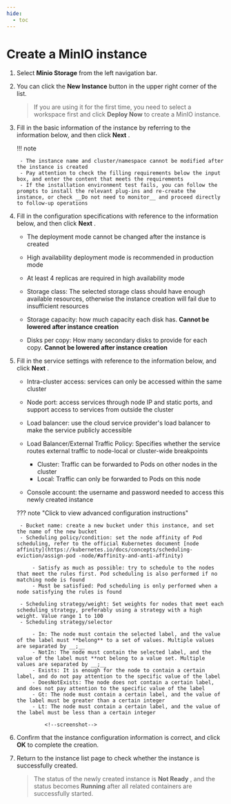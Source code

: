 ```yaml
---
hide:
  - toc
---
```


# Create a MinIO instance

1. Select __Minio Storage__ from the left navigation bar.

    <!--screenshot-->

2. You can click the __New Instance__ button in the upper right corner of the list.

    > If you are using it for the first time, you need to select a workspace first and click __Deploy Now__ to create a MinIO instance.

    <!--screenshot-->

3. Fill in the basic information of the instance by referring to the information below, and then click __Next__ .

    !!! note

        - The instance name and cluster/namespace cannot be modified after the instance is created
        - Pay attention to check the filling requirements below the input box, and enter the content that meets the requirements
        - If the installation environment test fails, you can follow the prompts to install the relevant plug-ins and re-create the instance, or check __Do not need to monitor__ and proceed directly to follow-up operations

    <!--screenshot-->

4. Fill in the configuration specifications with reference to the information below, and then click __Next__ .

    - The deployment mode cannot be changed after the instance is created
    - High availability deployment mode is recommended in production mode
    - At least 4 replicas are required in high availability mode
    - Storage class: The selected storage class should have enough available resources, otherwise the instance creation will fail due to insufficient resources
    - Storage capacity: how much capacity each disk has. **Cannot be lowered after instance creation**
    - Disks per copy: How many secondary disks to provide for each copy. **Cannot be lowered after instance creation**

        <!--screenshot-->

5. Fill in the service settings with reference to the information below, and click __Next__ .

    - Intra-cluster access: services can only be accessed within the same cluster
    - Node port: access services through node IP and static ports, and support access to services from outside the cluster
    - Load balancer: use the cloud service provider's load balancer to make the service publicly accessible
    - Load Balancer/External Traffic Policy: Specifies whether the service routes external traffic to node-local or cluster-wide breakpoints

        - Cluster: Traffic can be forwarded to Pods on other nodes in the cluster
        - Local: Traffic can only be forwarded to Pods on this node

    - Console account: the username and password needed to access this newly created instance
        
        <!--screenshot-->

    ??? note "Click to view advanced configuration instructions"

        - Bucket name: create a new bucket under this instance, and set the name of the new bucket
        - Scheduling policy/condition: set the node affinity of Pod scheduling, refer to the official Kubernetes document [node affinity](https://kubernetes.io/docs/concepts/scheduling-eviction/assign-pod -node/#affinity-and-anti-affinity)

            - Satisfy as much as possible: try to schedule to the nodes that meet the rules first. Pod scheduling is also performed if no matching node is found
            - Must be satisfied: Pod scheduling is only performed when a node satisfying the rules is found

        - Scheduling strategy/weight: Set weights for nodes that meet each scheduling strategy, preferably using a strategy with a high weight. Value range 1 to 100
        - Scheduling strategy/selector

            - In: The node must contain the selected label, and the value of the label must **belong** to a set of values. Multiple values ​​are separated by __;__ 
            - NotIn: The node must contain the selected label, and the value of the label must **not belong to a value set. Multiple values ​​are separated by __;__ 
            - Exists: It is enough for the node to contain a certain label, and do not pay attention to the specific value of the label
            - DoesNotExists: The node does not contain a certain label, and does not pay attention to the specific value of the label
            - Gt: The node must contain a certain label, and the value of the label must be greater than a certain integer
            - Lt: The node must contain a certain label, and the value of the label must be less than a certain integer

                <!--screenshot-->

6. Confirm that the instance configuration information is correct, and click __OK__ to complete the creation.

    <!--screenshot-->

7. Return to the instance list page to check whether the instance is successfully created.

    > The status of the newly created instance is __Not Ready__ , and the status becomes __Running__ after all related containers are successfully started.

    <!--screenshot-->
